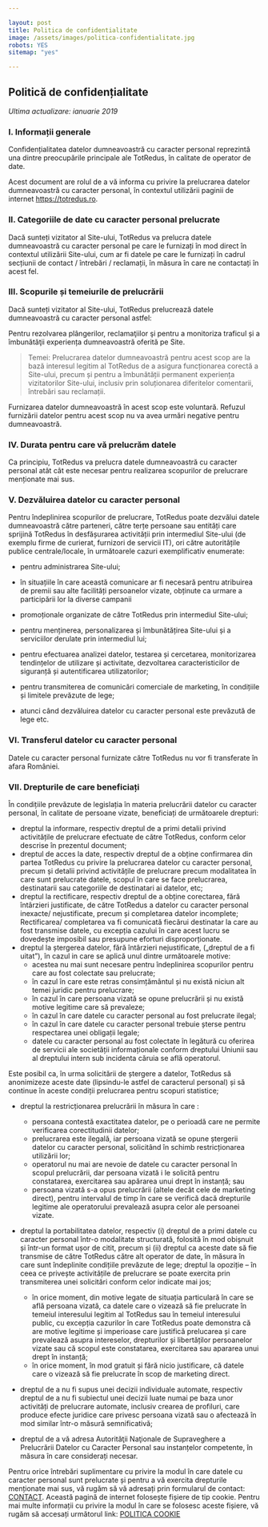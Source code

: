 ```yaml
---

layout: post
title: Politica de confidentialitate
image: /assets/images/politica-confidentialitate.jpg
robots: YES
sitemap: "yes"

---
```


## Politică de confidențialitate

*Ultima actualizare: ianuarie 2019*

### I. Informații generale

Confidențialitatea datelor dumneavoastră cu caracter personal reprezintă una dintre preocupările principale ale TotRedus, în calitate de operator de date.

Acest document are rolul de a vă informa cu privire la prelucrarea datelor dumneavoastră cu caracter personal, în contextul utilizării paginii de internet https://totredus.ro.

### II. Categoriile de date cu caracter personal prelucrate

Dacă sunteți vizitator al Site-ului, TotRedus va prelucra datele dumneavoastră cu caracter personal pe care le furnizați în mod direct în contextul utilizării Site-ului, cum ar fi datele pe care le furnizați în cadrul secțiunii de contact / întrebări / reclamații, în măsura în care ne contactați în acest fel.

### III. Scopurile și temeiurile de prelucrării

Dacă sunteți vizitator al Site-ului, TotRedus prelucrează datele dumneavoastră cu caracter personal astfel:

Pentru rezolvarea plângerilor, reclamaţiilor şi pentru a monitoriza traficul și a îmbunătăţii experiența dumneavoastră oferită pe Site.

> Temei: Prelucrarea datelor dumneavoastră pentru acest scop are la bază interesul legitim al TotRedus de a asigura funcționarea corectă a Site-ului, precum și pentru a îmbunătății permanent experiența vizitatorilor Site-ului, inclusiv prin soluționarea diferitelor comentarii, întrebări sau reclamații.

Furnizarea datelor dumneavoastră în acest scop este voluntară. Refuzul furnizării datelor pentru acest scop nu va avea urmări negative pentru dumneavoastră.

### IV. Durata pentru care vă prelucrăm datele

Ca principiu, TotRedus va prelucra datele dumneavoastră cu caracter personal atât cât este necesar pentru realizarea scopurilor de prelucrare menționate mai sus.

### V. Dezvăluirea datelor cu caracter personal

Pentru îndeplinirea scopurilor de prelucrare, TotRedus poate dezvălui datele dumneavoastră către parteneri, către terțe persoane sau entități care sprijină TotRedus în desfășurarea activității prin intermediul Site-ului (de exemplu firme de curierat, furnizori de servicii IT), ori către autoritățile publice centrale/locale, în următoarele cazuri exemplificativ enumerate:

* pentru administrarea Site-ului;

* în situațiile în care această comunicare ar fi necesară pentru atribuirea de premii sau alte facilități persoanelor vizate, obținute ca urmare a participării lor la diverse campanii 

* promoționale organizate de către TotRedus prin intermediul Site-ului;

* pentru menținerea, personalizarea și îmbunătățirea Site-ului și a serviciilor derulate prin intermediul lui;

* pentru efectuarea analizei datelor, testarea și cercetarea, monitorizarea tendințelor de utilizare și activitate, dezvoltarea caracteristicilor de siguranță și autentificarea utilizatorilor;

* pentru transmiterea de comunicări comerciale de marketing, în condițiile și limitele prevăzute de lege;

* atunci când dezvăluirea datelor cu caracter personal este prevăzută de lege etc.

### VI. Transferul datelor cu caracter personal

Datele cu caracter personal furnizate către TotRedus nu vor fi transferate în afara României.

### VII. Drepturile de care beneficiați

În condițiile prevăzute de legislația în materia prelucrării datelor cu caracter personal, în calitate de persoane vizate, beneficiați de următoarele drepturi:

* dreptul la informare, respectiv dreptul de a primi detalii privind activitățile de prelucrare efectuate de către TotRedus, conform celor descrise în prezentul document;
* dreptul de acces la date, respectiv dreptul de a obține confirmarea din partea TotRedus cu privire la prelucrarea datelor cu caracter personal, precum și detalii privind activitățile de prelucrare precum modalitatea în care sunt prelucrate datele, scopul în care se face prelucrarea, destinatarii sau categoriile de destinatari ai datelor, etc;
* dreptul la rectificare, respectiv dreptul de a obține corectarea, fără întârzieri justificate, de către TotRedus a datelor cu caracter personal inexacte/ nejustificate, precum și completarea datelor incomplete; Rectificarea/ completarea va fi comunicată fiecărui destinatar la care au fost transmise datele, cu excepția cazului în care acest lucru se dovedește imposibil sau presupune eforturi disproporționate.
* dreptul la ștergerea datelor, fără întârzieri nejustificate, („dreptul de a fi uitat”), în cazul in care se aplică unul dintre următoarele motive:
	- acestea nu mai sunt necesare pentru îndeplinirea scopurilor pentru care au fost colectate sau prelucrate;
	- în cazul în care este retras consimțământul și nu există niciun alt temei juridic pentru prelucrare;
	- în cazul în care persoana vizată se opune prelucrării și nu există motive legitime care să prevaleze;
	- în cazul în care datele cu caracter personal au fost prelucrate ilegal;
	- în cazul în care datele cu caracter personal trebuie șterse pentru respectarea unei obligații legale;
	- datele cu caracter personal au fost colectate în legătură cu oferirea de servicii ale societății informaționale conform dreptului Uniunii sau al dreptului intern sub incidenta căruia se află operatorul.
	
Este posibil ca, în urma solicitării de ștergere a datelor, TotRedus să anonimizeze aceste date (lipsindu-le astfel de caracterul personal) și să continue în aceste condiții prelucrarea pentru scopuri statistice;

* dreptul la restricționarea prelucrării în măsura în care :
	- persoana contestă exactitatea datelor, pe o perioadă care ne permite verificarea corectitudinii datelor;
	- prelucrarea este ilegală, iar persoana vizată se opune ștergerii datelor cu caracter personal, solicitând în schimb restricționarea utilizării lor;
	- operatorul nu mai are nevoie de datele cu caracter personal în scopul prelucrării, dar persoana vizată i le solicită pentru constatarea, exercitarea sau apărarea unui drept în instanță; sau
	- persoana vizată s-a opus prelucrării (altele decât cele de marketing direct), pentru intervalul de timp în care se verifică dacă drepturile legitime ale operatorului prevalează asupra celor ale persoanei vizate.

* dreptul la portabilitatea datelor, respectiv (i) dreptul de a primi datele cu caracter personal într-o modalitate structurată, folosită în mod obișnuit și într-un format ușor de citit, precum și (ii) dreptul ca aceste date să fie transmise de către TotRedus către alt operator de date, în măsura în care sunt îndeplinite condițiile prevăzute de lege;
dreptul la opoziție – în ceea ce privește activitățile de prelucrare se poate exercita prin transmiterea unei solicitări conform celor indicate mai jos;
	- în orice moment, din motive legate de situația particulară în care se află persoana vizată, ca datele care o vizează să fie prelucrate în temeiul interesului legitim al TotRedus sau în temeiul interesului public, cu excepția cazurilor în care TotRedus poate demonstra că are motive legitime și imperioase care justifică prelucarea și care prevalează asupra intereselor, drepturilor și libertăților persoanelor vizate sau că scopul este constatarea, exercitarea sau apararea unui drept în instanță;
	- în orice moment, în mod gratuit și fără nicio justificare, că datele care o vizează să fie prelucrate în scop de marketing direct.

* dreptul de a nu fi supus unei decizii individuale automate, respectiv dreptul de a nu fi subiectul unei decizii luate numai pe baza unor activități de prelucrare automate, inclusiv crearea de profiluri, care produce efecte juridice care privesc persoana vizată sau o afectează în mod similar într-o măsură semnificativă;
* dreptul de a vă adresa Autorităţii Naţionale de Supraveghere a Prelucrării Datelor cu Caracter Personal sau instanțelor competente, în măsura în care considerați necesar.

Pentru orice întrebări suplimentare cu privire la modul în care datele cu caracter personal sunt prelucrate și pentru a vă exercita drepturile menționate mai sus, vă rugăm să vă adresați prin formularul de contact: [CONTACT](https://totredus.ro/contact).
Această pagină de internet folosește fișiere de tip cookie. Pentru mai multe informații cu privire la modul în care se folosesc aceste fișiere, vă rugăm să accesați următorul link: [POLITICA COOKIE](https://totredus.ro/politica-cookie)